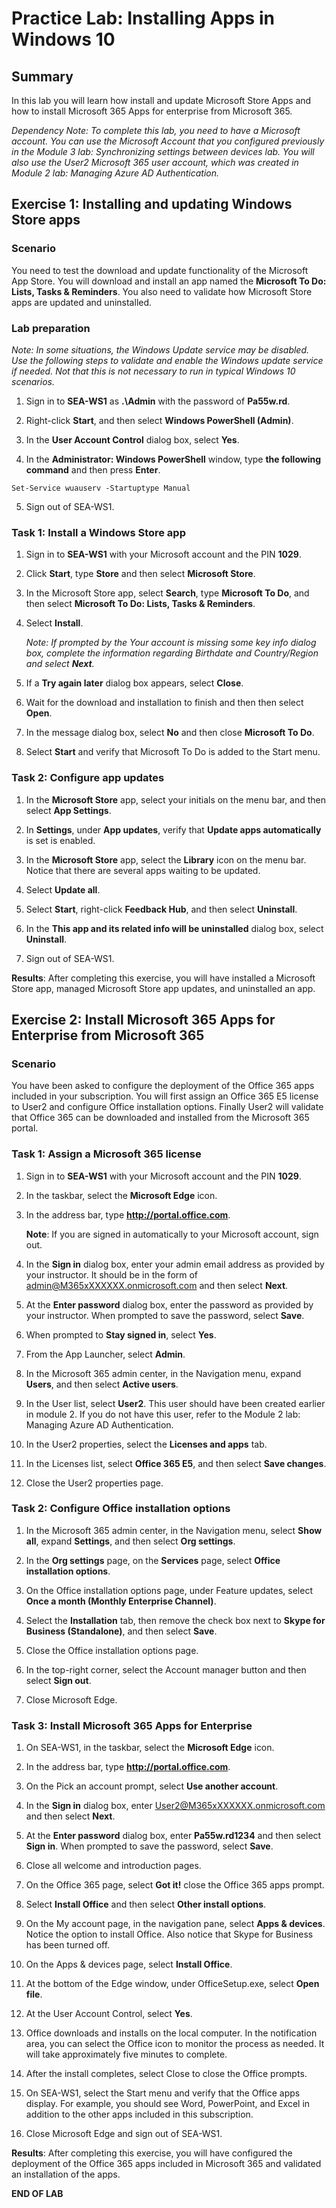 # Practice Lab: Installing Apps in Windows 10

## Summary

In this lab you will learn how install and update Microsoft Store Apps and how to install Microsoft 365 Apps for enterprise from Microsoft 365.

_Dependency Note: To complete this lab, you need to have a Microsoft account. You can use the Microsoft Account that you configured previously in the Module 3 lab: Synchronizing settings between devices lab. You will also use the User2 Microsoft 365 user account, which was created in Module 2 lab: Managing Azure AD Authentication._

## Exercise 1: Installing and updating Windows Store apps

### Scenario

You need to test the download and update functionality of the Microsoft App Store. You will download and install an app named the **Microsoft To Do: Lists, Tasks & Reminders**. You also need to validate how Microsoft Store apps are updated and uninstalled.

### Lab preparation

*Note: In some situations, the Windows Update service may be disabled. Use the following steps to validate and enable the Windows update service if needed. Not that this is not necessary to run in typical Windows 10 scenarios.*

1. Sign in to **SEA-WS1** as **.\Admin** with the password of **Pa55w.rd**.

2. Right-click **Start**, and then select **Windows PowerShell (Admin)**.

3. In the **User Account Control** dialog box, select **Yes**.

4. In the **Administrator: Windows PowerShell** window, type **the following
    command** and then press **Enter**.

```
Set-Service wuauserv -Startuptype Manual
```

5. Sign out of SEA-WS1.

### Task 1: Install a Windows Store app

1. Sign in to **SEA-WS1** with your Microsoft account and the PIN **1029**.

2. Click **Start**, type **Store** and then select **Microsoft Store**.

3. In the Microsoft Store app, select **Search**, type **Microsoft To Do**, and then select **Microsoft To Do: Lists, Tasks & Reminders**.

4. Select **Install**.  

   *Note: If prompted by the Your account is missing some key info dialog box, complete the information regarding Birthdate and Country/Region and select **Next**.*

5. If a **Try again later** dialog box appears, select **Close**.

6. Wait for the download and installation to finish and then then select **Open**.

7. In the message dialog box, select **No** and then close **Microsoft To Do**.

8. Select **Start** and verify that Microsoft To Do is added to the Start menu.

### Task 2: Configure app updates

1. In the **Microsoft Store** app, select your initials on the menu bar, and then select **App Settings**.

2. In **Settings**, under **App updates**, verify that **Update apps automatically** is set is enabled.

3. In the **Microsoft Store** app, select the **Library** icon on the menu bar. Notice that there are several apps waiting to be updated.

4. Select **Update all**.

5. Select **Start**, right-click **Feedback Hub**, and then select **Uninstall**.

6. In the **This app and its related info will be uninstalled** dialog box, select **Uninstall**.

7. Sign out of SEA-WS1.

**Results**: After completing this exercise, you will have installed a Microsoft Store app, managed Microsoft Store app updates, and uninstalled an app.

## Exercise 2: Install Microsoft 365 Apps for Enterprise from Microsoft 365

### Scenario

You have been asked to configure the deployment of the Office 365 apps included in your subscription. You will first assign an Office 365 E5 license to User2 and configure Office installation options. Finally User2 will validate that Office 365 can be downloaded and installed from the Microsoft 365 portal.

### Task 1: Assign a Microsoft 365 license

1. Sign in to **SEA-WS1** with your Microsoft account and the PIN **1029**.

2. In the taskbar, select the **Microsoft Edge** icon.

3. In the address bar, type **http://portal.office.com**.

    **Note**: If you are signed in automatically to your Microsoft account, sign out.

4. In the **Sign in** dialog box, enter your admin email address as provided by your instructor. It should be in the form of admin@M365xXXXXXX.onmicrosoft.com and then select **Next**.

5. At the **Enter password** dialog box, enter the password as provided by your instructor. When prompted to save the password, select **Save**.

6. When prompted to **Stay signed in**, select **Yes**.

7. From the App Launcher, select **Admin**.

8. In the Microsoft 365 admin center, in the Navigation menu, expand **Users**, and then select **Active users**.

9. In the User list, select **User2**. This user should have been created earlier in module 2. If you do not have this user, refer to the Module 2 lab: Managing Azure AD Authentication.

10. In the User2 properties, select the **Licenses and apps** tab.

11. In the Licenses list, select **Office 365 E5**, and then select **Save changes**.

12. Close the User2 properties page.

### Task 2: Configure Office installation options

1. In the Microsoft 365 admin center, in the Navigation menu, select **Show all**, expand **Settings**, and then select **Org settings**.

2. In the **Org settings** page, on the **Services** page, select **Office installation options**.

3. On the Office installation options page, under Feature updates, select **Once a month (Monthly Enterprise Channel)**.

4. Select the **Installation** tab, then remove the check box next to **Skype for Business (Standalone)**, and then select **Save**.

5. Close the Office installation options page.

6. In the top-right corner, select the Account manager button and then select **Sign out**.

7. Close Microsoft Edge.

### Task 3: Install Microsoft 365 Apps for Enterprise

1. On SEA-WS1, in the taskbar, select the **Microsoft Edge** icon.

2. In the address bar, type **http://portal.office.com**.

3. On the Pick an account prompt, select **Use another account**.

4. In the **Sign in** dialog box, enter User2@M365xXXXXXX.onmicrosoft.com and then select **Next**.

5. At the **Enter password** dialog box, enter **Pa55w.rd1234** and then select **Sign in**. When prompted to save the password, select **Save**.

6. Close all welcome and introduction pages.

7. On the Office 365 page, select **Got it!** close the Office 365 apps prompt.

8. Select **Install Office** and then select **Other install options**.

9. On the My account page, in the navigation pane, select **Apps & devices**. Notice the option to install Office. Also notice that Skype for Business has been turned off.

10. On the Apps & devices page, select **Install Office**.

11. At the bottom of the Edge window, under OfficeSetup.exe, select **Open file**.

12. At the User Account Control, select **Yes**.

13. Office downloads and installs on the local computer. In the notification area, you can select the Office icon to monitor the process as needed. It will take approximately five minutes to complete.

14. After the install completes, select Close to close the Office prompts.

15. On SEA-WS1, select the Start menu and verify that the Office apps display. For example, you should see Word, PowerPoint, and Excel in addition to the other apps included in this subscription.

16. Close Microsoft Edge and sign out of SEA-WS1.

**Results**: After completing this exercise, you will have configured the deployment of the Office 365 apps included in Microsoft 365 and validated an installation of the apps.

**END OF LAB**
